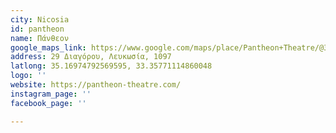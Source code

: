 ```yaml
---
city: Nicosia
id: pantheon
name: Πάνθεον
google_maps_link: https://www.google.com/maps/place/Pantheon+Theatre/@35.1685727,33.3482054,15z/data=!4m9!1m2!2m1!1zzprOuc69zrfOvM6xz4TOv864zq3Osc-Ez4HOvyDOoM6szr3OuM61zr_OvSDOu861z4XOus-Jz4POuc6x!3m5!1s0x14de1750cccf7637:0x9922f7e24c232bfd!8m2!3d35.1688894!4d33.3577215!15sCjzOms65zr3Ot868zrHPhM6_zrjOrc6xz4TPgc6_IM6gzqzOvc64zrXOv869IM67zrXPhc66z4nPg865zrFaPiI8zrrOuc69zrfOvM6xz4TOv864zq3Osc-Ez4HOvyDPgM6szr3OuM61zr_OvSDOu861z4XOus-Jz4POuc6xkgENbW92aWVfdGhlYXRlcpoBJENoZERTVWhOTUc5blMwVkpRMEZuU1VOdGQxbHBVVGhCUlJBQg
address: 29 Διαγόρου, Λευκωσία, 1097
latlong: 35.16974792569595, 33.35771114860048
logo: ''
website: https://pantheon-theatre.com/
instagram_page: ''
facebook_page: ''

---
```

